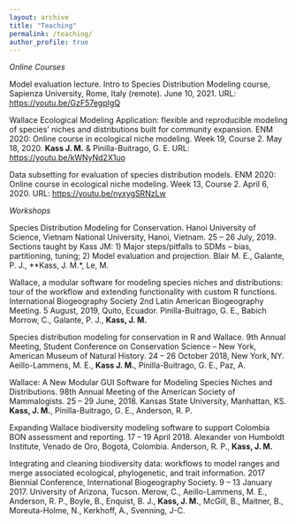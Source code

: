 ```yaml
---
layout: archive
title: "Teaching"
permalink: /teaching/
author_profile: true
---
```


*Online Courses*

Model evaluation lecture. Intro to Species Distribution Modeling course, Sapienza University, Rome, Italy (remote). June 10, 2021. URL: https://youtu.be/GzF57egpIgQ

Wallace Ecological Modeling Application: flexible and reproducible modeling of species’ niches and distributions built for community expansion. ENM 2020: Online course in ecological niche modeling. Week 19, Course 2. May 18, 2020. **Kass J. M.** & Pinilla-Buitrago, G. E. URL: https://youtu.be/kWNyNd2X1uo

Data subsetting for evaluation of species distribution models. ENM 2020: Online course in ecological niche modeling. Week 13, Course 2. April 6, 2020. URL: https://youtu.be/nyxygSRNzLw

*Workshops*

Species Distribution Modeling for Conservation. Hanoi University of Science, Vietnam National University, Hanoi, Vietnam. 25 – 26 July, 2019. Sections taught by Kass JM: 1) Major steps/pitfalls to SDMs – bias, partitioning, tuning; 2) Model evaluation and projection. Blair M. E., Galante, P. J., **Kass, J. M.*, Le, M.

Wallace, a modular software for modeling species niches and distributions: tour of the workflow and extending functionality with custom R functions. International Biogeography Society 2nd Latin American Biogeography Meeting. 5 August, 2019, Quito, Ecuador. Pinilla-Buitrago, G. E., Babich Morrow, C., Galante, P. J., **Kass, J. M.**

Species distribution modeling for conservation in R and Wallace. 9th Annual Meeting, Student Conference on Conservation Science – New York, American Museum of Natural History. 24 – 26 October 2018, New York, NY. Aeillo-Lammens, M. E., **Kass J. M.**, Pinilla-Buitrago, G. E., Paz, A.

Wallace: A New Modular GUI Software for Modeling Species Niches and Distributions. 98th Annual Meeting of the American Society of Mammalogists. 25 – 29 June, 2018. Kansas State University, Manhattan, KS. **Kass, J. M.**, Pinilla-Buitrago, G. E., Anderson, R. P.

Expanding Wallace biodiversity modeling software to support Colombia BON assessment and reporting. 17 – 19 April 2018. Alexander von Humboldt Institute, Venado de Oro, Bogotá, Colombia. Anderson, R. P., **Kass, J. M.**

Integrating and cleaning biodiversity data: workflows to model ranges and merge associated ecological, phylogenetic, and trait information. 2017 Biennial Conference, International Biogeography Society. 9 – 13 January 2017. University of Arizona, Tucson. Merow, C., Aeillo-Lammens, M. E., Anderson, R. P., Boyle, B., Enquist, B. J., **Kass, J. M.**, McGill, B., Maitner, B., Moreuta-Holme, N., Kerkhoff, A., Svenning, J-C.

